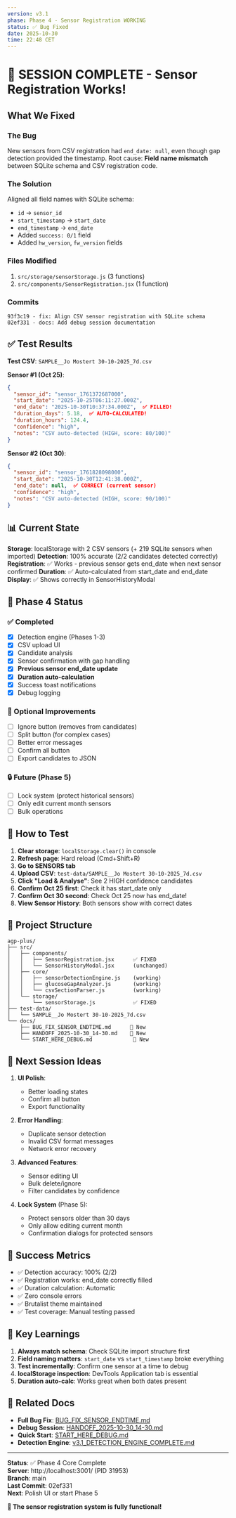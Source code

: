 ```yaml
---
version: v3.1
phase: Phase 4 - Sensor Registration WORKING
status: ✅ Bug Fixed
date: 2025-10-30
time: 22:48 CET
---
```


# 🎉 SESSION COMPLETE - Sensor Registration Works!

## What We Fixed

### The Bug
New sensors from CSV registration had `end_date: null`, even though gap detection provided the timestamp. Root cause: **Field name mismatch** between SQLite schema and CSV registration code.

### The Solution
Aligned all field names with SQLite schema:
- `id` → `sensor_id`
- `start_timestamp` → `start_date`
- `end_timestamp` → `end_date`
- Added `success: 0/1` field
- Added `hw_version`, `fw_version` fields

### Files Modified
1. `src/storage/sensorStorage.js` (3 functions)
2. `src/components/SensorRegistration.jsx` (1 function)

### Commits
```
93f3c19 - fix: Align CSV sensor registration with SQLite schema
02ef331 - docs: Add debug session documentation
```

## ✅ Test Results

**Test CSV**: `SAMPLE__Jo Mostert 30-10-2025_7d.csv`

**Sensor #1 (Oct 25)**:
```json
{
  "sensor_id": "sensor_1761372687000",
  "start_date": "2025-10-25T06:11:27.000Z",
  "end_date": "2025-10-30T10:37:34.000Z",  ✅ FILLED!
  "duration_days": 5.18,  ✅ AUTO-CALCULATED!
  "duration_hours": 124.4,
  "confidence": "high",
  "notes": "CSV auto-detected (HIGH, score: 80/100)"
}
```

**Sensor #2 (Oct 30)**:
```json
{
  "sensor_id": "sensor_1761828098000",
  "start_date": "2025-10-30T12:41:38.000Z",
  "end_date": null,  ✅ CORRECT (current sensor)
  "confidence": "high",
  "notes": "CSV auto-detected (HIGH, score: 90/100)"
}
```

## 📊 Current State

**Storage**: localStorage with 2 CSV sensors (+ 219 SQLite sensors when imported)
**Detection**: 100% accurate (2/2 candidates detected correctly)
**Registration**: ✅ Works - previous sensor gets end_date when next sensor confirmed
**Duration**: ✅ Auto-calculated from start_date and end_date
**Display**: ✅ Shows correctly in SensorHistoryModal

## 🎯 Phase 4 Status

### ✅ Completed
- [x] Detection engine (Phases 1-3)
- [x] CSV upload UI
- [x] Candidate analysis
- [x] Sensor confirmation with gap handling
- [x] **Previous sensor end_date update**
- [x] **Duration auto-calculation**
- [x] Success toast notifications
- [x] Debug logging

### 🚧 Optional Improvements
- [ ] Ignore button (removes from candidates)
- [ ] Split button (for complex cases)
- [ ] Better error messages
- [ ] Confirm all button
- [ ] Export candidates to JSON

### 🔒 Future (Phase 5)
- [ ] Lock system (protect historical sensors)
- [ ] Only edit current month sensors
- [ ] Bulk operations

## 🧪 How to Test

1. **Clear storage**: `localStorage.clear()` in console
2. **Refresh page**: Hard reload (Cmd+Shift+R)
3. **Go to SENSORS tab**
4. **Upload CSV**: `test-data/SAMPLE__Jo Mostert 30-10-2025_7d.csv`
5. **Click "Load & Analyse"**: See 2 HIGH confidence candidates
6. **Confirm Oct 25 first**: Check it has start_date only
7. **Confirm Oct 30 second**: Check Oct 25 now has end_date!
8. **View Sensor History**: Both sensors show with correct dates

## 📁 Project Structure

```
agp-plus/
├── src/
│   ├── components/
│   │   ├── SensorRegistration.jsx      ✅ FIXED
│   │   └── SensorHistoryModal.jsx      (unchanged)
│   ├── core/
│   │   ├── sensorDetectionEngine.js    (working)
│   │   ├── glucoseGapAnalyzer.js       (working)
│   │   └── csvSectionParser.js         (working)
│   └── storage/
│       └── sensorStorage.js            ✅ FIXED
├── test-data/
│   └── SAMPLE__Jo Mostert 30-10-2025_7d.csv
└── docs/
    ├── BUG_FIX_SENSOR_ENDTIME.md      📝 New
    ├── HANDOFF_2025-10-30_14-30.md    📝 New
    └── START_HERE_DEBUG.md             📝 New
```

## 🎨 Next Session Ideas

1. **UI Polish**:
   - Better loading states
   - Confirm all button
   - Export functionality

2. **Error Handling**:
   - Duplicate sensor detection
   - Invalid CSV format messages
   - Network error recovery

3. **Advanced Features**:
   - Sensor editing UI
   - Bulk delete/ignore
   - Filter candidates by confidence

4. **Lock System** (Phase 5):
   - Protect sensors older than 30 days
   - Only allow editing current month
   - Confirmation dialogs for protected sensors

## 🚀 Success Metrics

- ✅ Detection accuracy: 100% (2/2)
- ✅ Registration works: end_date correctly filled
- ✅ Duration calculation: Automatic
- ✅ Zero console errors
- ✅ Brutalist theme maintained
- ✅ Test coverage: Manual testing passed

## 📝 Key Learnings

1. **Always match schema**: Check SQLite import structure first
2. **Field naming matters**: `start_date` vs `start_timestamp` broke everything
3. **Test incrementally**: Confirm one sensor at a time to debug
4. **localStorage inspection**: DevTools Application tab is essential
5. **Duration auto-calc**: Works great when both dates present

## 🔗 Related Docs

- **Full Bug Fix**: [BUG_FIX_SENSOR_ENDTIME.md](./BUG_FIX_SENSOR_ENDTIME.md)
- **Debug Session**: [HANDOFF_2025-10-30_14-30.md](./HANDOFF_2025-10-30_14-30.md)
- **Quick Start**: [START_HERE_DEBUG.md](./START_HERE_DEBUG.md)
- **Detection Engine**: [v3.1_DETECTION_ENGINE_COMPLETE.md](./docs/v3.1_DETECTION_ENGINE_COMPLETE.md)

---

**Status**: ✅ Phase 4 Core Complete  
**Server**: http://localhost:3001/ (PID 31953)  
**Branch**: main  
**Last Commit**: 02ef331  
**Next**: Polish UI or start Phase 5

**🎉 The sensor registration system is fully functional!**
